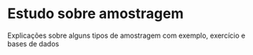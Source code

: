 # Estudo sobre amostragem
 Explicações sobre alguns tipos de amostragem com exemplo, exercício e bases de dados
